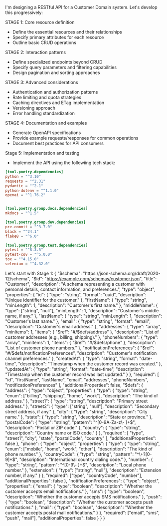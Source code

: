 I'm designing a RESTful API for a Customer Domain system.
Let's develop this progressively:

STAGE 1: Core resource definition
- Define the essential resources and their relationships
- Specify primary attributes for each resource
- Outline basic CRUD operations

STAGE 2: Interaction patterns
- Define specialized endpoints beyond CRUD
- Specify query parameters and filtering capabilities
- Design pagination and sorting approaches

STAGE 3: Advanced considerations
- Authentication and authorization patterns
- Rate limiting and quota strategies
- Caching directives and ETag implementation
- Versioning approach
- Error handling standardization

STAGE 4: Documentation and examples
- Generate OpenAPI specifications
- Provide example requests/responses for common operations
- Document best practices for API consumers


Stage 5: Implementation and testing
- Implement the API using the followiing tech stack:
```toml 
[tool.poetry.dependencies]
python = "^3.10"
requests = "^2.31"
pydantic = "^2.1"
python-dotenv = "^1.1.0"
openai = "^1.76.2"


[tool.poetry.group.docs.dependencies]
mkdocs = "^1.5"

[tool.poetry.group.dev.dependencies]
pre-commit = "^3.7.0"
black = "^24.1"
flake8 = "^6.0"

[tool.poetry.group.test.dependencies]
pytest = "^8.3.5"
pytest-cov = "^5.0.0"
tox = "^4.15.0"
selenium = "^4.32.0"

```

Let's start with Stage 1: {
"$schema": "https://json-schema.org/draft/2020-12/schema",
"$id": "https://example.com/schemas/customer.json",
"title": "Customer",
"description": "A schema representing a customer with personal details, contact information, and preferences.",
"type": "object",
"properties": {
"id": {
"type": "string",
"format": "uuid",
"description": "Unique identifier for the customer."
},
"firstName": {
"type": "string",
"minLength": 1,
"description": "Customer's first name."
},
"middleName": {
"type": ["string", "null"],
"minLength": 1,
"description": "Customer's middle name, if any."
},
"lastName": {
"type": "string",
"minLength": 1,
"description": "Customer's last name."
},
"email": {
"type": "string",
"format": "email",
"description": "Customer's email address."
},
"addresses": {
"type": "array",
"minItems": 1,
"items": { "$ref": "#/$defs/address" },
"description": "List of customer addresses (e.g., billing, shipping)."
},
"phoneNumbers": {
"type": "array",
"minItems": 1,
"items": { "$ref": "#/$defs/phone" },
"description": "List of customer phone numbers."
},
"notificationPreferences": {
"$ref": "#/$defs/notificationPreferences",
"description": "Customer's notification channel preferences."
},
"createdAt": {
"type": "string",
"format": "date-time",
"description": "Timestamp when the customer record was created."
},
"updatedAt": {
"type": "string",
"format": "date-time",
"description": "Timestamp when the customer record was last updated."
}
},
"required": [
"id",
"firstName",
"lastName",
"email",
"addresses",
"phoneNumbers",
"notificationPreferences"
],
"additionalProperties": false,
"$defs": {
"address": {
"type": "object",
"properties": {
"type": {
"type": "string",
"enum": ["billing", "shipping", "home", "work"],
"description": "The kind of address."
},
"street1": {
"type": "string",
"description": "Primary street address."
},
"street2": {
"type": ["string", "null"],
"description": "Secondary street address, if any."
},
"city": {
"type": "string",
"description": "City name."
},
"state": {
"type": "string",
"description": "State or province."
},
"postalCode": {
"type": "string",
"pattern": "^[0-9A-Za-z\\- ]+$",
"description": "Postal or ZIP code."
},
"country": {
"type": "string",
"description": "Country name or ISO code."
}
},
"required": [
"type",
"street1",
"city",
"state",
"postalCode",
"country"
],
"additionalProperties": false
},
"phone": {
"type": "object",
"properties": {
"type": {
"type": "string",
"enum": ["mobile", "home", "work", "other"],
"description": "The kind of phone number."
},
"countryCode": {
"type": "string",
"pattern": "^\\+?[0-9]+$",
"description": "International country dialing code."
},
"number": {
"type": "string",
"pattern": "^[0-9\\- ]+$",
"description": "Local phone number."
},
"extension": {
"type": ["string", "null"],
"description": "Extension number, if any."
}
},
"required": ["type", "countryCode", "number"],
"additionalProperties": false
},
"notificationPreferences": {
"type": "object",
"properties": {
"email": {
"type": "boolean",
"description": "Whether the customer accepts email notifications."
},
"sms": {
"type": "boolean",
"description": "Whether the customer accepts SMS notifications."
},
"push": {
"type": "boolean",
"description": "Whether the customer accepts push notifications."
},
"mail": {
"type": "boolean",
"description": "Whether the customer accepts postal mail notifications."
}
},
"required": ["email", "sms", "push", "mail"],
"additionalProperties": false
}
}
}
